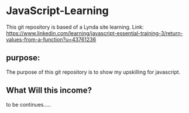 # JavaScript-Learning
This git repository is based of a Lynda site learning.
Link:
https://www.linkedin.com/learning/javascript-essential-training-3/return-values-from-a-function?u=43761236

## purpose:
The purpose of this git repository is to show my upskilling for javascript.


## What Will this income?
to be continues.....
